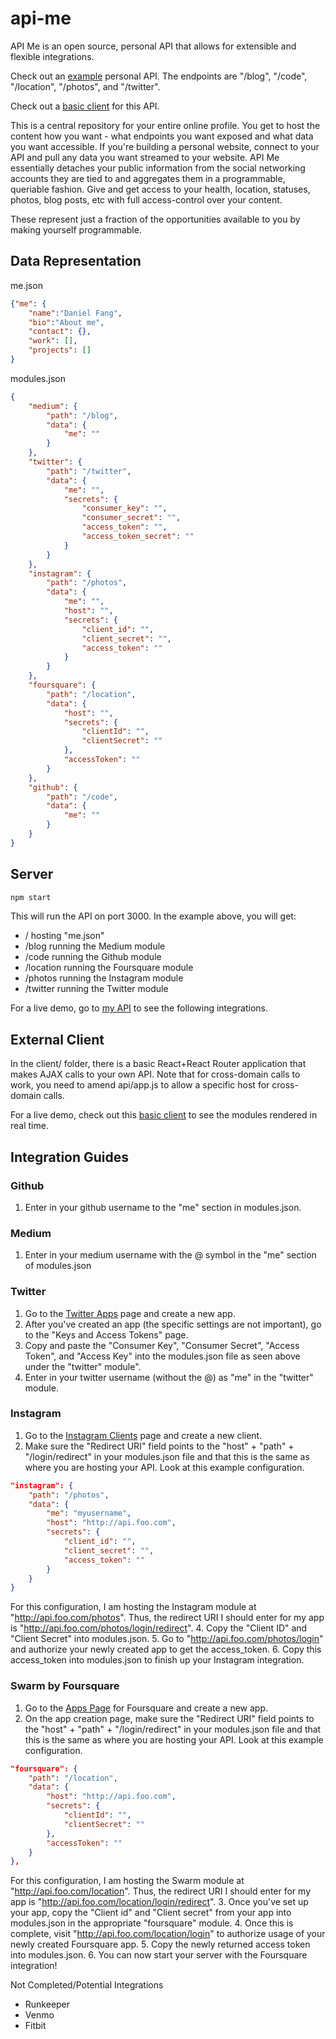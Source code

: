 # api-me
API Me is an open source, personal API that allows for extensible and flexible integrations. 

Check out an [example](http://api.danielfang.org) personal API. The endpoints are "/blog", "/code", "/location", "/photos", and "/twitter". 

Check out a [basic client](http://code.danielfang.org:4000/#/) for this API.

This is a central repository for your entire online profile. You get to host the content how you want - what endpoints you want exposed and what data you want accessible. If you're building a personal website, connect to your API and pull any data you want streamed to your website. API Me essentially detaches your public information from the social networking accounts they are tied to and aggregates them in a programmable, queriable fashion. Give and get access to your health, location, statuses, photos, blog posts, etc with full access-control over your content. 

These represent just a fraction of the opportunities available to you by making yourself programmable.

## Data Representation

me.json
```json
{"me": {
    "name":"Daniel Fang",
    "bio":"About me",
    "contact": {},
    "work": [],
    "projects": []
}
```

modules.json
```json
{
	"medium": {
		"path": "/blog",
		"data": {
			"me": ""
		}
	}, 
	"twitter": {
		"path": "/twitter",
		"data": {
			"me": "",
			"secrets": {
				"consumer_key": "",
				"consumer_secret": "",
				"access_token": "",
				"access_token_secret": ""
			}
		}
	}, 
	"instagram": {
		"path": "/photos",
		"data": {
			"me": "",
			"host": "",
			"secrets": {
				"client_id": "",
				"client_secret": "",
				"access_token": ""
			}
		}
	}, 
	"foursquare": {
		"path": "/location",
		"data": {
			"host": "",
			"secrets": {
				"clientId": "",
				"clientSecret": ""
			},
			"accessToken": ""
		}
	}, 
	"github": {
		"path": "/code",
		"data": {
			"me": ""
		}
	}
}

```

## Server

```bash
npm start
```

This will run the API on port 3000. In the example above, you will get:
- / hosting "me.json"
- /blog running the Medium module
- /code running the Github module
- /location running the Foursquare module
- /photos running the Instagram module
- /twitter running the Twitter module

For a live demo, go to [my API](http://api.danielfang.org) to see the following integrations.
 
## External Client

In the client/ folder, there is a basic React+React Router application that makes AJAX calls to your own API. Note that for cross-domain calls to work, you need to amend api/app.js to allow a specific host for cross-domain calls. 

For a live demo, check out this [basic client](http://code.danielfang.org:4000/#/) to see the modules rendered in real time.

## Integration Guides

### Github

1. Enter in your github username to the "me" section in modules.json.

### Medium

1. Enter in your medium username with the @ symbol in the "me" section of modules.json

### Twitter

1. Go to the [Twitter Apps](https://apps.twitter.com/) page and create a new app.
2. After you've created an app (the specific settings are not important), go to the "Keys and Access Tokens" page.
3. Copy and paste the "Consumer Key", "Consumer Secret", "Access Token", and "Access Key" into the modules.json file as seen above under the "twitter" module".
4. Enter in your twitter username (without the @) as "me" in the "twitter" module.

### Instagram

1. Go to the [Instagram Clients](https://instagram.com/developer/clients/) page and create a new client.
2. Make sure the "Redirect URI" field points to the "host" + "path" + "/login/redirect" in your modules.json file and that this is the same as where you are hosting your API. Look at this example configuration.
```json
"instagram": {
	"path": "/photos",
	"data": {
		"me": "myusername",
		"host": "http://api.foo.com",
		"secrets": {
			"client_id": "",
			"client_secret": "",
			"access_token": ""
		}
	}
} 
```
For this configuration, I am hosting the Instagram module at "http://api.foo.com/photos". Thus, the redirect URI I should enter for my app is "http://api.foo.com/photos/login/redirect".
4. Copy the "Client ID" and "Client Secret" into modules.json. 
5. Go to "http://api.foo.com/photos/login" and authorize your newly created app to get the access_token. 
6. Copy this access_token into modules.json to finish up your Instagram integration.

### Swarm by Foursquare

1. Go to the [Apps Page](https://foursquare.com/developers/apps) for Foursquare and create a new app.
2. On the app creation page, make sure the "Redirect URI" field points to the "host" + "path" + "/login/redirect" in your modules.json file and that this is the same as where you are hosting your API. Look at this example configuration.
```json
"foursquare": {
	"path": "/location",
	"data": {
		"host": "http://api.foo.com",
		"secrets": {
			"clientId": "",
			"clientSecret": ""
		},
		"accessToken": ""
	}
}, 
```
For this configuration, I am hosting the Swarm module at "http://api.foo.com/location". Thus, the redirect URI I should enter for my app is "http://api.foo.com/location/login/redirect".
3. Once you've set up your app, copy the "Client id" and "Client secret" from your app into modules.json in the appropriate "foursquare" module.
4. Once this is complete, visit "http://api.foo.com/location/login" to authorize usage of your newly created Foursquare app. 
5. Copy the newly returned access token into modules.json.
6. You can now start your server with the Foursquare integration!

Not Completed/Potential Integrations
- Runkeeper
- Venmo
- Fitbit
